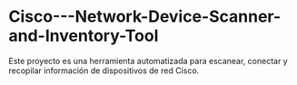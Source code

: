 # Cisco---Network-Device-Scanner-and-Inventory-Tool
Este proyecto es una herramienta automatizada para escanear, conectar y recopilar información de dispositivos de red Cisco.
